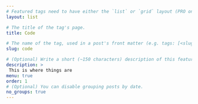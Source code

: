 ```yaml
---
# Featured tags need to have either the `list` or `grid` layout (PRO only).
layout: list

# The title of the tag's page.
title: Code

# The name of the tag, used in a post's front matter (e.g. tags: [<slug>]).
slug: code

# (Optional) Write a short (~150 characters) description of this featured tag.
description: >
 This is where things are
menu: true
order: 1
# (Optional) You can disable grouping posts by date.
no_groups: true
---
```

